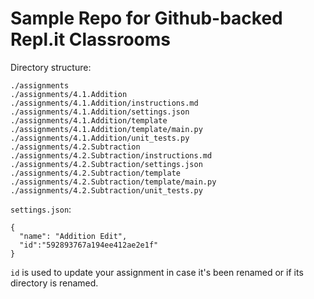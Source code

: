 # Sample Repo for Github-backed Repl.it Classrooms

Directory structure:
```
./assignments
./assignments/4.1.Addition
./assignments/4.1.Addition/instructions.md
./assignments/4.1.Addition/settings.json
./assignments/4.1.Addition/template
./assignments/4.1.Addition/template/main.py
./assignments/4.1.Addition/unit_tests.py
./assignments/4.2.Subtraction
./assignments/4.2.Subtraction/instructions.md
./assignments/4.2.Subtraction/settings.json
./assignments/4.2.Subtraction/template
./assignments/4.2.Subtraction/template/main.py
./assignments/4.2.Subtraction/unit_tests.py
```

`settings.json`:
```
{
  "name": "Addition Edit",
  "id":"592893767a194ee412ae2e1f"
}
```

`id` is used to update your assignment in case it's been renamed or
if its directory is renamed.
